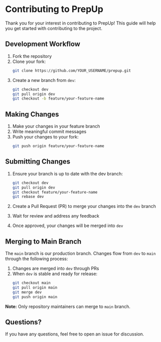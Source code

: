 # Contributing to PrepUp

Thank you for your interest in contributing to PrepUp! This guide will help you get started with contributing to the project.

## Development Workflow

1. Fork the repository
2. Clone your fork:
   ```bash
   git clone https://github.com/YOUR_USERNAME/prepup.git
   ```
3. Create a new branch from `dev`:
   ```bash
   git checkout dev
   git pull origin dev
   git checkout -b feature/your-feature-name
   ```

## Making Changes

1. Make your changes in your feature branch
2. Write meaningful commit messages
3. Push your changes to your fork:
   ```bash
   git push origin feature/your-feature-name
   ```

## Submitting Changes

1. Ensure your branch is up to date with the dev branch:

   ```bash
   git checkout dev
   git pull origin dev
   git checkout feature/your-feature-name
   git rebase dev
   ```

2. Create a Pull Request (PR) to merge your changes into the `dev` branch
3. Wait for review and address any feedback
4. Once approved, your changes will be merged into `dev`

## Merging to Main Branch

The `main` branch is our production branch. Changes flow from `dev` to `main` through the following process:

1. Changes are merged into `dev` through PRs
2. When `dev` is stable and ready for release:
   ```bash
   git checkout main
   git pull origin main
   git merge dev
   git push origin main
   ```

**Note:** Only repository maintainers can merge to `main` branch.

## Questions?

If you have any questions, feel free to open an issue for discussion.
